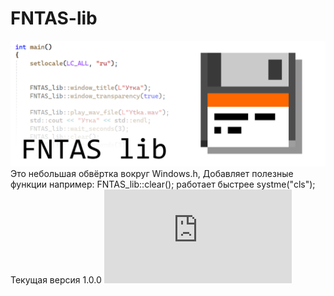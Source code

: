 # FNTAS-lib
![Логотип](https://github.com/FerrumNitka/FNTAS-lib/blob/main/images/FNTAS%20lib%20logo.png?raw=true)
Это небольшая обвёртка вокруг Windows.h, Добавляет полезные функции например: FNTAS_lib::clear(); работает быстрее systme("cls");
Текущая версия 1.0.0
![Документация](https://github.com/FerrumNitka/FNTAS-lib/blob/main/%D0%94%D0%BE%D0%BA%D1%83%D0%BC%D0%B5%D0%BD%D1%82%D0%B0%D1%86%D0%B8%D1%8F.txt "Перейти")

